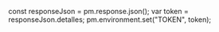 const responseJson = pm.response.json();
var token = responseJson.detalles;
pm.environment.set("TOKEN", token);
